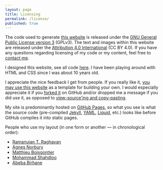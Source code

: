 ```yaml
---
layout: page
title: Licensing
permalink: /license/
published: true
---
```


<!-- <a href="//www.gnu.org/licenses/gpl-3.0.en.html"><img class="imgright" src="//www.gnu.org/graphics/gplv3-127x51.png" alt=" [GPLv3 Logo] " style="float: right; padding-left: 1em;"></a> -->
The code used to generate [this website](//github.com/oliviaguest/oliviaguest.github.io) is released under the <a href="//www.gnu.org/licenses/gpl-3.0.en.html">GNU General Public License version 3</a> (GPLv3).
The text and images within this website are released under the <a href="http://creativecommons.org/licenses/by/4.0/">Attribution 4.0 International</a> (CC BY 4.0). If you have any questions regarding licensing of my code or my content, feel free to <a href="mailto:contact@oliviaguest.com?Subject=Licensing" target="_top">contact me</a>.
<!-- <a rel="license" href="http://creativecommons.org/licenses/by/4.0/"><img alt="Creative Commons License" style="float: right; padding-left: 1em;" src="https://i.creativecommons.org/l/by/4.0/88x31.png" /></a> -->

I designed this website, see all code [here](//github.com/oliviaguest/oliviaguest.github.io). I have been playing around with HTML and CSS since I was about 10 years old.

I appreciate the nice feedback I get from people. If you really like it, [you may use this website](https://github.com/oliviaguest/oliviaguest.github.io/blob/master/LICENSE) as a template for building your own. I would especially appreciate it if you [forked it](//github.com/oliviaguest/oliviaguest.github.io) on GitHub and/or dropped me a message if you did use it, as opposed to [view-source'ing and copy-pasting](https://twitter.com/o_guest/status/696758773235458048).

My site is predominantly hosted on <a href="//pages.github.com/">GitHub Pages</a>, so what you see is what the source code (pre-compiled [Jekyll](//jekyllrb.com/), [YAML](//yaml.org/), [Liquid](//github.com/Shopify/liquid/wiki), etc.) looks like before GitHub compiles it into static pages.

People who use my layout (in one form or another — in chronological order):

+ [Ramanujan T. Raghavan](http://rtraghavan.com/)
+ [Agnes Norbury](//agnesnorbury.github.io)
+ [Matthieu Boisgontier](http://matthieuboisgontier.com)
+ [Mohammad Shahdloo](http://shahdloo.bilkent.edu.tr/)
+ [Abeba Birhane](//abebabirhane.github.io/)
